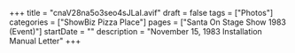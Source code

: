 +++
title = "cnaV28na5o3seo4sJLaI.avif"
draft = false
tags = ["Photos"]
categories = ["ShowBiz Pizza Place"]
pages = ["Santa On Stage Show 1983 (Event)"]
startDate = ""
description = "November 15, 1983 Installation Manual Letter"
+++
